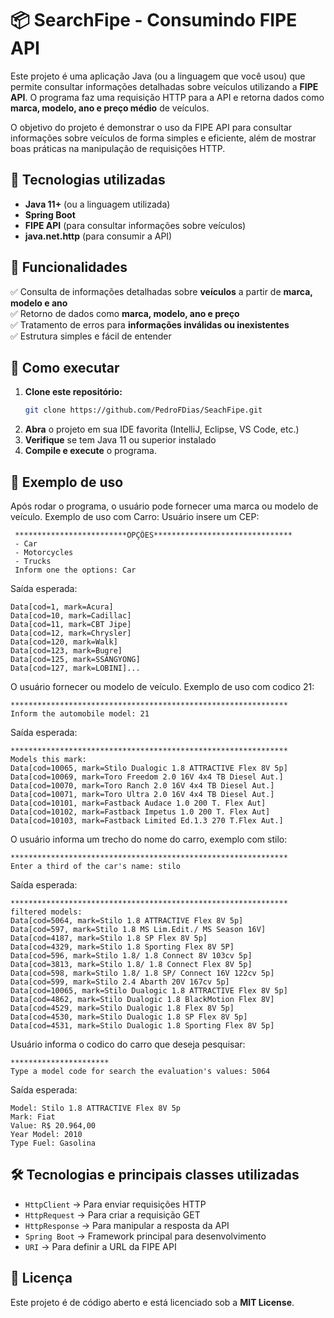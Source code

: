 # 📦 SearchFipe - Consumindo FIPE API

Este projeto é uma aplicação Java (ou a linguagem que você usou) que permite consultar informações detalhadas sobre veículos utilizando a **FIPE API**. O programa faz uma requisição HTTP para a API e retorna dados como **marca, modelo, ano e preço médio** de veículos.

O objetivo do projeto é demonstrar o uso da FIPE API para consultar informações sobre veículos de forma simples e eficiente, além de mostrar boas práticas na manipulação de requisições HTTP.

## 🚀 Tecnologias utilizadas
- **Java 11+** (ou a linguagem utilizada)
- **Spring Boot** 
- **FIPE API** (para consultar informações sobre veículos)
- **java.net.http** (para consumir a API)

## 📌 Funcionalidades
✅ Consulta de informações detalhadas sobre **veículos** a partir de **marca, modelo e ano**  
✅ Retorno de dados como **marca, modelo, ano e preço**  
✅ Tratamento de erros para **informações inválidas ou inexistentes**  
✅ Estrutura simples e fácil de entender  

## 🔧 Como executar
1. **Clone este repositório:**  
   ```bash
   git clone https://github.com/PedroFDias/SeachFipe.git
2. **Abra** o projeto em sua IDE favorita (IntelliJ, Eclipse, VS Code, etc.)
3. **Verifique** se tem Java 11 ou superior instalado
4. **Compile e execute** o programa.
   
## 📖 Exemplo de uso
Após rodar o programa, o usuário pode fornecer uma marca ou modelo de veículo. Exemplo de uso com Carro:
Usuário insere um CEP:  
```
 *************************OPÇÕES*******************************
 - Car
 - Motorcycles
 - Trucks
 Inform one the options: Car
```
Saída esperada:
```
Data[cod=1, mark=Acura]
Data[cod=10, mark=Cadillac]
Data[cod=11, mark=CBT Jipe]
Data[cod=12, mark=Chrysler]
Data[cod=120, mark=Walk]
Data[cod=123, mark=Bugre]
Data[cod=125, mark=SSANGYONG]
Data[cod=127, mark=LOBINI]...
```
O usuário fornecer ou modelo de veículo. Exemplo de uso com codico 21: 
```
**************************************************************
Inform the automobile model: 21
```
Saída esperada:  
```
**************************************************************
Models this mark:
Data[cod=10065, mark=Stilo Dualogic 1.8 ATTRACTIVE Flex 8V 5p]
Data[cod=10069, mark=Toro Freedom 2.0 16V 4x4 TB Diesel Aut.]
Data[cod=10070, mark=Toro Ranch 2.0 16V 4x4 TB Diesel Aut.]
Data[cod=10071, mark=Toro Ultra 2.0 16V 4x4 TB Diesel Aut.]
Data[cod=10101, mark=Fastback Audace 1.0 200 T. Flex Aut]
Data[cod=10102, mark=Fastback Impetus 1.0 200 T. Flex Aut]
Data[cod=10103, mark=Fastback Limited Ed.1.3 270 T.Flex Aut.]
```
O usuário informa um trecho do nome do carro, exemplo com stilo: 

```
**************************************************************
Enter a third of the car's name: stilo
```
Saída esperada:
```
**************************************************************
filtered models: 
Data[cod=5064, mark=Stilo 1.8 ATTRACTIVE Flex 8V 5p]
Data[cod=597, mark=Stilo 1.8 MS Lim.Edit./ MS Season 16V]
Data[cod=4187, mark=Stilo 1.8 SP Flex 8V 5p]
Data[cod=4329, mark=Stilo 1.8 Sporting Flex 8V 5P]
Data[cod=596, mark=Stilo 1.8/ 1.8 Connect 8V 103cv 5p]
Data[cod=3813, mark=Stilo 1.8/ 1.8 Connect Flex 8V 5p]
Data[cod=598, mark=Stilo 1.8/ 1.8 SP/ Connect 16V 122cv 5p]
Data[cod=599, mark=Stilo 2.4 Abarth 20V 167cv 5p]
Data[cod=10065, mark=Stilo Dualogic 1.8 ATTRACTIVE Flex 8V 5p]
Data[cod=4862, mark=Stilo Dualogic 1.8 BlackMotion Flex 8V]
Data[cod=4529, mark=Stilo Dualogic 1.8 Flex 8V 5p]
Data[cod=4530, mark=Stilo Dualogic 1.8 SP Flex 8V 5p]
Data[cod=4531, mark=Stilo Dualogic 1.8 Sporting Flex 8V 5p]
```
Usuário informa o codico do carro que deseja pesquisar:
```
**********************
Type a model code for search the evaluation's values: 5064
```
Saída esperada:
```
Model: Stilo 1.8 ATTRACTIVE Flex 8V 5p
Mark: Fiat
Value: R$ 20.964,00
Year Model: 2010
Type Fuel: Gasolina
```

## 🛠 Tecnologias e principais classes utilizadas
- `HttpClient` → Para enviar requisições HTTP
- `HttpRequest` → Para criar a requisição GET
- `HttpResponse` → Para manipular a resposta da API
- `Spring Boot` → Framework principal para desenvolvimento  
- `URI` → Para definir a URL da FIPE API
  
## 📜 Licença
Este projeto é de código aberto e está licenciado sob a **MIT License**.
